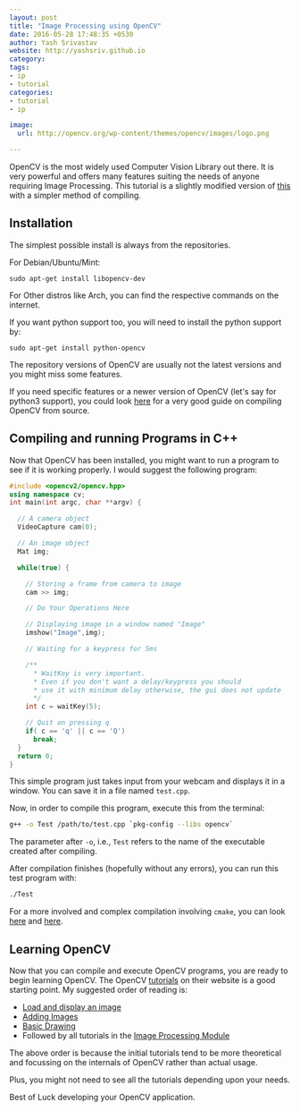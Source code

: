 ```yaml
---
layout: post
title: "Image Processing using OpenCV"
date: 2016-05-28 17:48:35 +0530
author: Yash Srivastav
website: http://yashsriv.github.io
category: 
tags: 
- ip
- tutorial
categories:
- tutorial
- ip

image:
  url: http://opencv.org/wp-content/themes/opencv/images/logo.png

---
```


OpenCV is the most widely used Computer Vision Library out there. It is
very powerful and offers many features suiting the needs of anyone requiring
Image Processing. This tutorial is a slightly modified version of
[this](http://students.iitk.ac.in/robocon/docs/doku.php?id=programming:image_processing_intro)
with a simpler method of compiling.

## Installation

The simplest possible install is always from the repositories.

For Debian/Ubuntu/Mint:

```
sudo apt-get install libopencv-dev
```

For Other distros like Arch, you can find the respective commands on the internet.

If you want python support too, you will need to install the python support by:

```
sudo apt-get install python-opencv
```

The repository versions of OpenCV are usually not the latest versions and you might miss
some features.

If you need specific features or a newer version of OpenCV (let's say for python3 support),
you could look [here](milq.github.io/install-opencv-ubuntu-debian) for a very good guide
on compiling OpenCV from source.

## Compiling and running Programs in C++

Now that OpenCV has been installed, you might want to run a program to see if it is working
properly. I would suggest the following program:

``` cpp
#include <opencv2/opencv.hpp>
using namespace cv;
int main(int argc, char **argv) {

  // A camera object
  VideoCapture cam(0);

  // An image object
  Mat img;

  while(true) {

    // Storing a frame from camera to image
    cam >> img;

    // Do Your Operations Here

    // Displaying image in a window named "Image"
    imshow("Image",img);

    // Waiting for a keypress for 5ms

    /**
      * WaitKey is very important.
      * Even if you don't want a delay/keypress you should
      * use it with minimum delay otherwise, the gui does not update
      */
    int c = waitKey(5);

    // Quit on pressing q
    if( c == 'q' || c == 'Q')
      break;
  }
  return 0;
}
```

This simple program just takes input from your webcam and displays it in a window.
You can save it in a file named `test.cpp`.

Now, in order to compile this program, execute this from the terminal:

``` bash
g++ -o Test /path/to/test.cpp `pkg-config --libs opencv`
```

The parameter after `-o`, i.e., `Test` refers to the name of the executable created after compiling.

After compilation finishes (hopefully without any errors), you can run this test program with:

``` bash
./Test
```

For a more involved and complex compilation involving `cmake`, you can look
[here](http://students.iitk.ac.in/robocon/docs/doku.php?id=programming:image_processing_intro) and
[here](http://docs.opencv.org/2.4/doc/tutorials/introduction/linux_gcc_cmake/linux_gcc_cmake.html#linux-gcc-usage).

## Learning OpenCV

Now that you can compile and execute OpenCV programs, you are ready to begin learning OpenCV.
The OpenCV [tutorials](http://docs.opencv.org/2.4/doc/tutorials/tutorials.html) on their website is a
good starting point. My suggested order of reading is:

* [Load and display an image](http://docs.opencv.org/2.4/doc/tutorials/introduction/display_image/display_image.html#display-image)
* [Adding Images](http://docs.opencv.org/2.4/doc/tutorials/core/adding_images/adding_images.html#adding-images)
* [Basic Drawing](http://docs.opencv.org/2.4/doc/tutorials/core/basic_geometric_drawing/basic_geometric_drawing.html#drawing-1)
* Followed by all tutorials in the [Image Processing Module](http://docs.opencv.org/2.4/doc/tutorials/imgproc/table_of_content_imgproc/table_of_content_imgproc.html#table-of-content-imgproc)

The above order is because the initial tutorials tend to be more theoretical and focussing on the internals of OpenCV
rather than actual usage.

Plus, you might not need to see all the tutorials depending upon your needs.

Best of Luck developing your OpenCV application.
